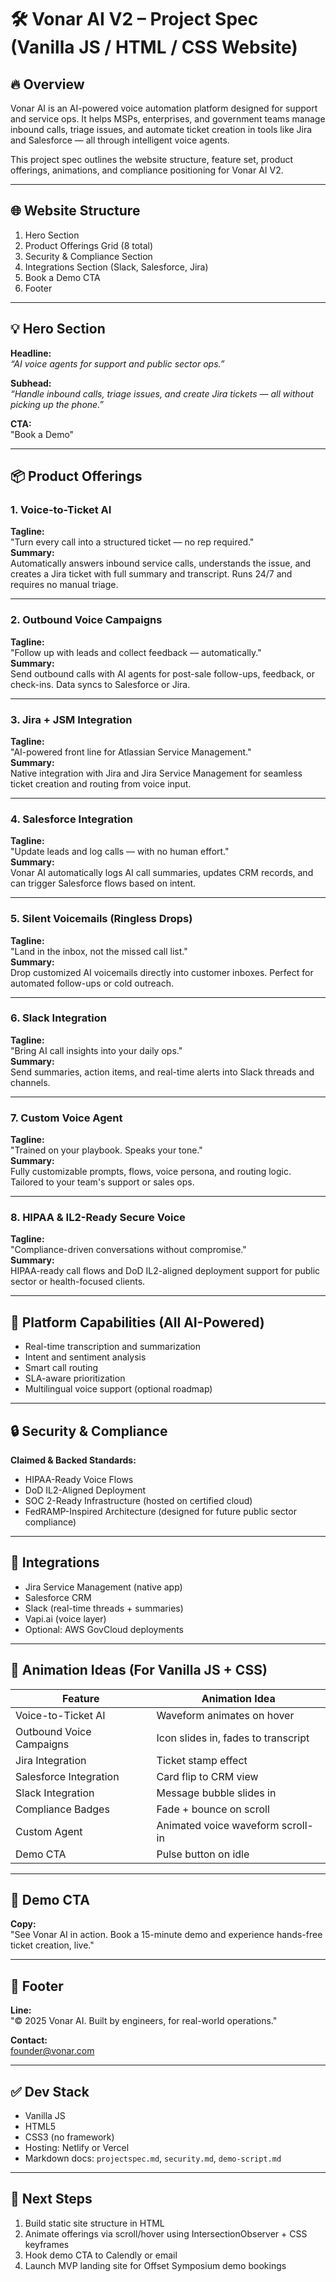 # 🛠️ Vonar AI V2 – Project Spec (Vanilla JS / HTML / CSS Website)

## 🔥 Overview

Vonar AI is an AI-powered voice automation platform designed for support and service ops. It helps MSPs, enterprises, and government teams manage inbound calls, triage issues, and automate ticket creation in tools like Jira and Salesforce — all through intelligent voice agents.

This project spec outlines the website structure, feature set, product offerings, animations, and compliance positioning for Vonar AI V2.

---

## 🌐 Website Structure

1. Hero Section
2. Product Offerings Grid (8 total)
3. Security & Compliance Section
4. Integrations Section (Slack, Salesforce, Jira)
5. Book a Demo CTA
6. Footer

---

## 💡 Hero Section

**Headline:**  
*“AI voice agents for support and public sector ops.”*

**Subhead:**  
*“Handle inbound calls, triage issues, and create Jira tickets — all without picking up the phone.”*

**CTA:**  
"Book a Demo"

---

## 📦 Product Offerings

### 1. Voice-to-Ticket AI  
**Tagline:**  
"Turn every call into a structured ticket — no rep required."  
**Summary:**  
Automatically answers inbound service calls, understands the issue, and creates a Jira ticket with full summary and transcript. Runs 24/7 and requires no manual triage.

---

### 2. Outbound Voice Campaigns  
**Tagline:**  
"Follow up with leads and collect feedback — automatically."  
**Summary:**  
Send outbound calls with AI agents for post-sale follow-ups, feedback, or check-ins. Data syncs to Salesforce or Jira.

---

### 3. Jira + JSM Integration  
**Tagline:**  
"AI-powered front line for Atlassian Service Management."  
**Summary:**  
Native integration with Jira and Jira Service Management for seamless ticket creation and routing from voice input.

---

### 4. Salesforce Integration  
**Tagline:**  
"Update leads and log calls — with no human effort."  
**Summary:**  
Vonar AI automatically logs AI call summaries, updates CRM records, and can trigger Salesforce flows based on intent.

---

### 5. Silent Voicemails (Ringless Drops)  
**Tagline:**  
"Land in the inbox, not the missed call list."  
**Summary:**  
Drop customized AI voicemails directly into customer inboxes. Perfect for automated follow-ups or cold outreach.

---

### 6. Slack Integration  
**Tagline:**  
"Bring AI call insights into your daily ops."  
**Summary:**  
Send summaries, action items, and real-time alerts into Slack threads and channels.

---

### 7. Custom Voice Agent  
**Tagline:**  
"Trained on your playbook. Speaks your tone."  
**Summary:**  
Fully customizable prompts, flows, voice persona, and routing logic. Tailored to your team's support or sales ops.

---

### 8. HIPAA & IL2-Ready Secure Voice  
**Tagline:**  
"Compliance-driven conversations without compromise."  
**Summary:**  
HIPAA-ready call flows and DoD IL2-aligned deployment support for public sector or health-focused clients.

---

## 🧠 Platform Capabilities (All AI-Powered)

- Real-time transcription and summarization
- Intent and sentiment analysis
- Smart call routing
- SLA-aware prioritization
- Multilingual voice support (optional roadmap)

---

## 🔒 Security & Compliance

**Claimed & Backed Standards:**

- HIPAA-Ready Voice Flows
- DoD IL2-Aligned Deployment
- SOC 2-Ready Infrastructure (hosted on certified cloud)
- FedRAMP-Inspired Architecture (designed for future public sector compliance)

---

## 🔌 Integrations

- Jira Service Management (native app)
- Salesforce CRM
- Slack (real-time threads + summaries)
- Vapi.ai (voice layer)
- Optional: AWS GovCloud deployments

---

## 🎨 Animation Ideas (For Vanilla JS + CSS)

| Feature                    | Animation Idea |
|---------------------------|----------------|
| Voice-to-Ticket AI        | Waveform animates on hover |
| Outbound Voice Campaigns  | Icon slides in, fades to transcript |
| Jira Integration          | Ticket stamp effect |
| Salesforce Integration    | Card flip to CRM view |
| Slack Integration         | Message bubble slides in |
| Compliance Badges         | Fade + bounce on scroll |
| Custom Agent              | Animated voice waveform scroll-in |
| Demo CTA                  | Pulse button on idle |

---

## 📅 Demo CTA

**Copy:**  
"See Vonar AI in action. Book a 15-minute demo and experience hands-free ticket creation, live."

---

## 🧼 Footer

**Line:**  
"© 2025 Vonar AI. Built by engineers, for real-world operations."

**Contact:**  
[founder@vonar.com](mailto:founder@vonar.com)

---

## ✅ Dev Stack

- Vanilla JS
- HTML5
- CSS3 (no framework)
- Hosting: Netlify or Vercel
- Markdown docs: `projectspec.md`, `security.md`, `demo-script.md`

---

## 🧭 Next Steps

1. Build static site structure in HTML
2. Animate offerings via scroll/hover using IntersectionObserver + CSS keyframes
3. Hook demo CTA to Calendly or email
4. Launch MVP landing site for Offset Symposium demo bookings